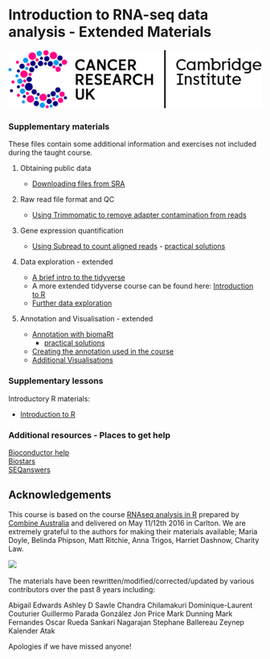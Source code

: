 # Introduction to RNA-seq data analysis - Extended Materials

![](images/CRUK_Cambridge_Institute.png)

### Supplementary materials

These files contain some additional information and exercises not included 
during the taught course.

1. Obtaining public data
    - [Downloading files from SRA](Bulk_RNAseq_Course_Base/Markdowns/S1_Getting_raw_reads_from_SRA.html)

2. Raw read file format and QC
    - [Using Trimmomatic to remove adapter contamination from reads](Bulk_RNAseq_Course_Base/Markdowns/S3_Trimming_Reads.html)

3. Gene expression quantification
    - [Using Subread to count aligned reads](Bulk_RNAseq_Course_Base/Markdowns/S8_Read_Counts_with_SubRead.html)
            - [practical solutions](Bulk_RNAseq_Course_Base/Markdowns/S8_Read_Counts_with_SubRead.Solutions.html)

3. Data exploration - extended 
    - [A brief intro to the tidyverse](Bulk_RNAseq_Course_Base/Markdowns/S4_A_brief_intro_to_dplyr.html)  
    - A more extended tidyverse course can be found here: 
        [Introduction to R](https://bioinformatics-core-shared-training.github.io/r-intro/)
    - [Further data exploration](Bulk_RNAseq_Course_Base/Markdowns/S5_Additional_Data_Exploration.html)

4. Annotation and Visualisation - extended 
    - [Annotation with biomaRt](Bulk_RNAseq_Course_Base/Markdowns/S6_Annotation_With_BioMart.html)  
        - [practical solutions](Bulk_RNAseq_Course_Base/Markdowns/S6_Annotation_With_BioMart.Solution.html)
    - [Creating the annotation used in the course](Bulk_RNAseq_Course_Base/additional_scripts_and_materials/Making_the_annotation_table.html)
    - [Additional Visualisations](Bulk_RNAseq_Course_Base/Markdowns/S7_Additional_Visualisation.html)

### Supplementary lessons

Introductory R materials:

- [Introduction to R](https://bioinformatics-core-shared-training.github.io/r-intro/)

### Additional resources - Places to get help

[Bioconductor help](https://www.bioconductor.org/help/)  
[Biostars](https://www.biostars.org/)  
[SEQanswers](http://seqanswers.com/)  

## Acknowledgements

This course is based on the course [RNAseq analysis in R](http://combine-australia.github.io/2016-05-11-RNAseq/) prepared by [Combine Australia](https://combine.org.au/) and delivered on May 11/12th 2016 in Carlton. We are extremely grateful to the authors for making their materials available; Maria Doyle, Belinda Phipson, Matt Ritchie, Anna Trigos, Harriet Dashnow, Charity Law.

![](Bulk_RNAseq_Course_Base/images/combine_banner_small.png)

The materials have been rewritten/modified/corrected/updated by various
contributors over the past 8 years including:

Abigail Edwards
Ashley D Sawle
Chandra Chilamakuri
Dominique-Laurent Couturier
Guillermo Parada González
Jon Price
Mark Dunning
Mark Fernandes
Oscar Rueda
Sankari Nagarajan
Stephane Ballereau
Zeynep Kalender Atak

Apologies if we have missed anyone!
